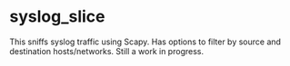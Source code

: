 # syslog_slice

This sniffs syslog traffic using Scapy. Has options to filter by source and
destination hosts/networks. Still a work in progress.

